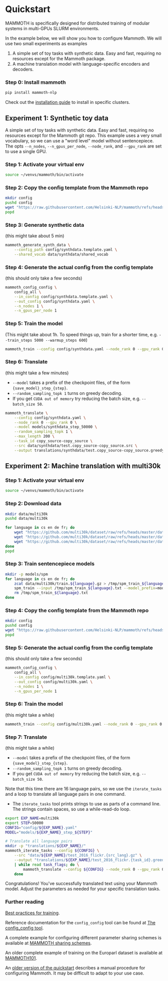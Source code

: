 

# Quickstart

MAMMOTH is specifically designed for distributed training of modular systems in multi-GPUs SLURM environments.

In the example below, we will show you how to configure Mammoth.
We will use two small experiments as examples

1. A simple set of toy tasks with synthetic data. Easy and fast, requiring no resources except for the Mammoth package.
2. A machine translation model with language-specific encoders and decoders.

### Step 0: Install mammoth

```bash
pip install mammoth-nlp
```

Check out the [installation guide](install) to install in specific clusters.

## Experiment 1: Synthetic toy data

A simple set of toy tasks with synthetic data. 
Easy and fast, requiring no resources except for the Mammoth git repo.
This example uses a very small vocabulary, so we can use a "word level" model without sentencepiece.
The opts `--n_nodes`, `--n_gpus_per_node`, `--node_rank`, and `--gpu_rank` are set to use a single GPU.

### Step 1: Activate your virtual env

```bash
source ~/venvs/mammoth/bin/activate
```

### Step 2: Copy the config template from the Mammoth repo

```bash
mkdir config
pushd config
wget "https://raw.githubusercontent.com/Helsinki-NLP/mammoth/refs/heads/main/examples/synthdata.template.yaml"
popd 
```

### Step 3: Generate synthetic data

(this might take about 5 min)

```bash
mammoth_generate_synth_data \
    --config_path config/synthdata.template.yaml \
    --shared_vocab data/synthdata/shared_vocab
```

### Step 4: Generate the actual config from the config template 

(this should only take a few seconds)

```bash
mammoth_config_config \
    config_all \
    --in_config config/synthdata.template.yaml \
    --out_config config/synthdata.yaml \
    --n_nodes 1 \
    --n_gpus_per_node 1
```

### Step 5: Train the model

(This might take about 1h. To speed things up, train for a shorter time, e.g. `--train_steps 5000 --warmup_steps 600`)

```bash
mammoth_train --config config/synthdata.yaml --node_rank 0 --gpu_rank 0
```

### Step 6: Translate

(this might take a few minutes)

  - `--model` takes a prefix of the checkpoint files, of the form `{save_model}_step_{step}`.
  - `--random_sampling_topk 1` turns on greedy decoding.
  - If you get `CUDA out of memory` try reducing the batch size, e.g. `--batch_size 50`.

```bash
mammoth_translate \
    --config config/synthdata.yaml \
    --node_rank 0 --gpu_rank 0 \
    --model models/synthdata_step_50000 \
    --random_sampling_topk 1 \
    --max_length 200 \
    --task_id copy_source-copy_source \
    --src data/synthdata/test.copy_source-copy_source.src \
    --output translations/synthdata/test.copy_source-copy_source.greedy.trans
```

## Experiment 2: Machine translation with multi30k

### Step 1: Activate your virtual env

```bash
source ~/venvs/mammoth/bin/activate
```

### Step 2: Download data

```bash
mkdir data/multi30k
pushd data/multi30k

for language in cs en de fr; do
    wget "https://github.com/multi30k/dataset/raw/refs/heads/master/data/task1/raw/test_2016_flickr.${language}.gz"
    wget "https://github.com/multi30k/dataset/raw/refs/heads/master/data/task1/raw/val.${language}.gz"
    wget "https://github.com/multi30k/dataset/raw/refs/heads/master/data/task1/raw/train.${language}.gz"
done
popd
```

### Step 3: Train sentencepiece models

```bash
mkdir -p models/spm
for language in cs en de fr; do
    zcat data/multi30k/train.${language}.gz > /tmp/spm_train_${language}.txt
    spm_train --input /tmp/spm_train_${language}.txt --model_prefix=models/spm/spm.${language} --vocab_size 8000
    rm /tmp/spm_train_${language}.txt
done
```

### Step 4: Copy the config template from the Mammoth repo

```bash
mkdir config
pushd config
wget "https://raw.githubusercontent.com/Helsinki-NLP/mammoth/refs/heads/main/examples/multi30k.template.yaml"
popd 
```

### Step 5: Generate the actual config from the config template 

(this should only take a few seconds)

```bash
mammoth_config_config \
    config_all \
    --in_config config/multi30k.template.yaml \
    --out_config config/multi30k.yaml \
    --n_nodes 1 \
    --n_gpus_per_node 1
```

### Step 6: Train the model

(this might take a while)

```bash
mammoth_train --config config/multi30k.yaml --node_rank 0 --gpu_rank 0
```

### Step 7: Translate

(this might take a while)

  - `--model` takes a prefix of the checkpoint files, of the form `{save_model}_step_{step}`.
  - `--random_sampling_topk 1` turns on greedy decoding.
  - If you get `CUDA out of memory` try reducing the batch size, e.g. `--batch_size 50`.

Note that this time there are 16 language pairs, so we use the `iterate_tasks` and a loop to translate all language pairs in one command.
  - The `iterate_tasks` tool prints strings to use as parts of a command line. The strings contain spaces, so use a while-read-do loop.

```bash
export EXP_NAME=multi30k
export STEP=50000
CONFIG="config/${EXP_NAME}.yaml"
MODEL="models/${EXP_NAME}_step_${STEP}"

# Translate all language pairs
mkdir -p "translations/${EXP_NAME}/"
mammoth_iterate_tasks --config ${CONFIG} \
    --src "data/${EXP_NAME}/test_2016_flickr.{src_lang}.gz" \
    --output "translations/${EXP_NAME}/test_2016_flickr.{task_id}.greedy.trans" \
    | while read task_flags; do \
        mammoth_translate --config ${CONFIG} --node_rank 0 --gpu_rank 0 --model ${MODEL} --random_sampling_topk 1 --max_length 200       ${task_flags}; \
    done
```

Congratulations! You've successfully translated text using your Mammoth model. Adjust the parameters as needed for your specific translation tasks.

### Further reading

[Best practices for training](training_tips.md).

Reference documentation for the `config_config` tool can be found at [The config_config tool](config_config.md).

A complete example for configuring different parameter sharing schemes is available at [MAMMOTH sharing schemes](examples/sharing_schemes.md).

An older complete example of training on the Europarl dataset is available at [MAMMOTH101](examples/train_mammoth_101.md).

An [older version of the quickstart](old_quickstart.md) describes a manual procedure for configuring Mammoth. It may be difficult to adapt to your use case.
